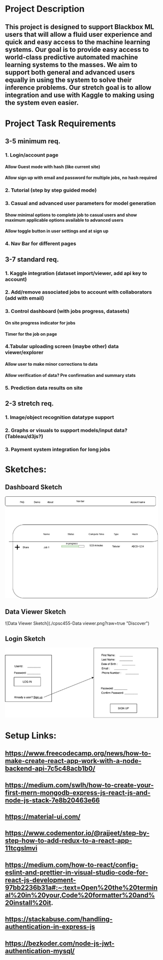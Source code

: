 #  Project Description
## This project is designed to support Blackbox ML users that will allow a fluid user experience and quick and easy access to the machine learning systems. Our goal is to provide easy access to world-class predictive automated machine learning systems to the masses. We aim to support both general and advanced users equally in using the system to solve their inference problems. Our stretch goal is to allow integration and use with Kaggle to making using the system even easier.


#  Project Task Requirements
## 3-5 minimum req.
### 1. Login/account page
#### Allow Guest mode with hash (like current site)
#### Allow sign up with email and password for multiple jobs, no hash required
### 2. Tutorial (step by step guided mode)
### 3. Casual and advanced user parameters for model generation
#### Show minimal options to complete job to casual users and show maximum applicable options available to advanced users
#### Allow toggle button in user settings and at sign up
### 4. Nav Bar for different pages


## 3-7 standard req.
### 1. Kaggle integration (dataset import/viewer, add api key to account)
### 2. Add/remove associated jobs to account with collaborators (add with email)
### 3. Control dashboard (with jobs progress, datasets)
#### On site progress indicator for jobs
#### Timer for the job on page
### 4.Tabular uploading screen (maybe other) data viewer/explorer
#### Allow user to make minor corrections to data
#### Allow verification of data? Pre confirmation and summary stats
### 5. Prediction data results on site



## 2-3 stretch req.
### 1. Image/object recognition datatype support
### 2. Graphs or visuals to support models/input data? (Tableau/d3js?)
### 3. Payment system integration for long jobs


# Sketches:
## Dashboard Sketch
![Dashboard Sketch](./cpsc455-Dashboard.png?raw=true "Login/Signup")
## Data Viewer Sketch
![Data Viewer Sketch](./cpsc455-Data viewer.png?raw=true "Discover")
## Login Sketch
![Login Sketch](./Login_signup.png?raw=true "Login/Signup")

#  Setup Links:
## https://www.freecodecamp.org/news/how-to-make-create-react-app-work-with-a-node-backend-api-7c5c48acb1b0/
## https://medium.com/swlh/how-to-create-your-first-mern-mongodb-express-js-react-js-and-node-js-stack-7e8b20463e66
## https://material-ui.com/
## https://www.codementor.io/@rajjeet/step-by-step-how-to-add-redux-to-a-react-app-11tcgslmvi
## https://medium.com/how-to-react/config-eslint-and-prettier-in-visual-studio-code-for-react-js-development-97bb2236b31a#:~:text=Open%20the%20terminal%20in%20your,Code%20formatter%20and%20install%20it.
## https://stackabuse.com/handling-authentication-in-express-js
## https://bezkoder.com/node-js-jwt-authentication-mysql/

